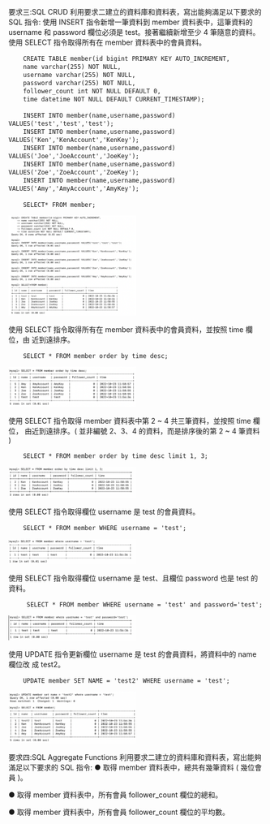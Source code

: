 

要求三:SQL CRUD 利用要求二建立的資料庫和資料表，寫出能夠滿足以下要求的 SQL 指令:
使用 INSERT 指令新增一筆資料到 member 資料表中，這筆資料的 username 和 password 欄位必須是 test。接著繼續新增至少 4 筆隨意的資料。
使用 SELECT 指令取得所有在 member 資料表中的會員資料。
        
        CREATE TABLE member(id bigint PRIMARY KEY AUTO_INCREMENT,
        name varchar(255) NOT NULL,
        username varchar(255) NOT NULL,
        password varchar(255) NOT NULL,
        follower_count int NOT NULL DEFAULT 0,
        time datetime NOT NULL DEFAULT CURRENT_TIMESTAMP);

        INSERT INTO member(name,username,password) VALUES('test','test','test');
        INSERT INTO member(name,username,password) VALUES('Ken','KenAccount','KenKey');
        INSERT INTO member(name,username,password) VALUES('Joe','JoeAccount','JoeKey');
        INSERT INTO member(name,username,password) VALUES('Zoe','ZoeAccount','ZoeKey');
        INSERT INTO member(name,username,password) VALUES('Amy','AmyAccount','AmyKey');

        SELECT* FROM member;
        
<img src="https://github.com/mo-guai/front-end-beginner/blob/main/week05/week05-img/Week05-3-1.png" width="50%">


使用 SELECT 指令取得所有在 member 資料表中的會員資料，並按照 time 欄位，由
近到遠排序。

        SELECT * FROM member order by time desc;
        
<img src="https://github.com/mo-guai/front-end-beginner/blob/main/week05/week05-img/Week05-3-2.png" width="50%">


使用 SELECT 指令取得 member 資料表中第 2 ~ 4 共三筆資料，並按照 time 欄位，
由近到遠排序。( 並非編號 2、3、4 的資料，而是排序後的第 2 ~ 4 筆資料 )

        SELECT * FROM member order by time desc limit 1, 3;
        
<img src="https://github.com/mo-guai/front-end-beginner/blob/main/week05/week05-img/Week05-3-3.png" width="50%">


使用 SELECT 指令取得欄位 username 是 test 的會員資料。

        SELECT * FROM member WHERE username = 'test';
        
<img src="https://github.com/mo-guai/front-end-beginner/blob/main/week05/week05-img/Week05-3-4.png" width="50%">

       
        
        
使用 SELECT 指令取得欄位 username 是 test、且欄位 password 也是 test 的資料。

         SELECT * FROM member WHERE username = 'test' and password='test';
         
<img src="https://github.com/mo-guai/front-end-beginner/blob/main/week05/week05-img/Week05-3-5.png" width="50%">


使用 UPDATE 指令更新欄位 username 是 test 的會員資料，將資料中的 name 欄位改
成 test2。

        UPDATE member SET NAME = 'test2' WHERE username = 'test';
        
<img src="https://github.com/mo-guai/front-end-beginner/blob/main/week05/week05-img/Week05-3-6.png" width="50%">




要求四:SQL Aggregate Functions 利用要求二建立的資料庫和資料表，寫出能夠滿足以下要求的 SQL 指令:
● 取得 member 資料表中，總共有幾筆資料 ( 幾位會員 )。


● 取得 member 資料表中，所有會員 follower_count 欄位的總和。


● 取得 member 資料表中，所有會員 follower_count 欄位的平均數。
